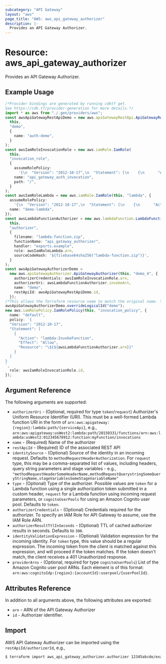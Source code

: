 ```yaml
---
subcategory: "API Gateway"
layout: "aws"
page_title: "AWS: aws_api_gateway_authorizer"
description: |-
  Provides an API Gateway Authorizer.
---
```


# Resource: aws\_api\_gateway\_authorizer

Provides an API Gateway Authorizer.

## Example Usage

```typescript
/*Provider bindings are generated by running cdktf get.
See https://cdk.tf/provider-generation for more details.*/
import * as aws from "./.gen/providers/aws";
const awsApiGatewayRestApiDemo = new aws.apiGatewayRestApi.ApiGatewayRestApi(
  this,
  "demo",
  {
    name: "auth-demo",
  }
);
const awsIamRoleInvocationRole = new aws.iamRole.IamRole(
  this,
  "invocation_role",
  {
    assumeRolePolicy:
      '{\n  "Version": "2012-10-17",\n  "Statement": [\n    {\n      "Action": "sts:AssumeRole",\n      "Principal": {\n        "Service": "apigateway.amazonaws.com"\n      },\n      "Effect": "Allow",\n      "Sid": ""\n    }\n  ]\n}\n',
    name: "api_gateway_auth_invocation",
    path: "/",
  }
);
const awsIamRoleLambda = new aws.iamRole.IamRole(this, "lambda", {
  assumeRolePolicy:
    '{\n  "Version": "2012-10-17",\n  "Statement": [\n    {\n      "Action": "sts:AssumeRole",\n      "Principal": {\n        "Service": "lambda.amazonaws.com"\n      },\n      "Effect": "Allow",\n      "Sid": ""\n    }\n  ]\n}\n',
  name: "demo-lambda",
});
const awsLambdaFunctionAuthorizer = new aws.lambdaFunction.LambdaFunction(
  this,
  "authorizer",
  {
    filename: "lambda-function.zip",
    functionName: "api_gateway_authorizer",
    handler: "exports.example",
    role: awsIamRoleLambda.arn,
    sourceCodeHash: '${filebase64sha256("lambda-function.zip")}',
  }
);
const awsApiGatewayAuthorizerDemo =
  new aws.apiGatewayAuthorizer.ApiGatewayAuthorizer(this, "demo_4", {
    authorizerCredentials: awsIamRoleInvocationRole.arn,
    authorizerUri: awsLambdaFunctionAuthorizer.invokeArn,
    name: "demo",
    restApiId: awsApiGatewayRestApiDemo.id,
  });
/*This allows the Terraform resource name to match the original name. You can remove the call if you don't need them to match.*/
awsApiGatewayAuthorizerDemo.overrideLogicalId("demo");
new aws.iamRolePolicy.IamRolePolicy(this, "invocation_policy", {
  name: "default",
  policy: `{
  "Version": "2012-10-17",
  "Statement": [
    {
      "Action": "lambda:InvokeFunction",
      "Effect": "Allow",
      "Resource": "\${${awsLambdaFunctionAuthorizer.arn}}"
    }
  ]
}
`,
  role: awsIamRoleInvocationRole.id,
});

```

## Argument Reference

The following arguments are supported:

* `authorizerUri` - (Optional, required for type `token`/`request`) Authorizer's Uniform Resource Identifier (URI). This must be a well-formed Lambda function URI in the form of `arn:aws:apigateway:{region}:lambda:path/{serviceApi}`,
  e.g., `arn:aws:apigateway:usWest2:lambda:path/20150331/functions/arn:aws:lambda:usWest2:012345678912:function:myFunction/invocations`
* `name` - (Required) Name of the authorizer
* `restApiId` - (Required) ID of the associated REST API
* `identitySource` - (Optional) Source of the identity in an incoming request. Defaults to `methodRequestHeaderAuthorization`. For `request` type, this may be a comma-separated list of values, including headers, query string parameters and stage variables - e.g., `"methodRequestHeaderSomeHeaderName,methodRequestQuerystringSomeQueryStringName,stageVariablesSomeStageVariableName"`
* `type` - (Optional) Type of the authorizer. Possible values are `token` for a Lambda function using a single authorization token submitted in a custom header, `request` for a Lambda function using incoming request parameters, or `cognitoUserPools` for using an Amazon Cognito user pool. Defaults to `token`.
* `authorizerCredentials` - (Optional) Credentials required for the authorizer. To specify an IAM Role for API Gateway to assume, use the IAM Role ARN.
* `authorizerResultTtlInSeconds` - (Optional) TTL of cached authorizer results in seconds. Defaults to `300`.
* `identityValidationExpression` - (Optional) Validation expression for the incoming identity. For `token` type, this value should be a regular expression. The incoming token from the client is matched against this expression, and will proceed if the token matches. If the token doesn't match, the client receives a 401 Unauthorized response.
* `providerArns` - (Optional, required for type `cognitoUserPools`) List of the Amazon Cognito user pool ARNs. Each element is of this format: `arn:aws:cognitoIdp:{region}:{accountId}:userpool/{userPoolId}`.

## Attributes Reference

In addition to all arguments above, the following attributes are exported:

* `arn` - ARN of the API Gateway Authorizer
* `id` - Authorizer identifier.

## Import

AWS API Gateway Authorizer can be imported using the `restApiId/authorizerId`, e.g.,

```sh
$ terraform import aws_api_gateway_authorizer.authorizer 12345abcde/example
```
